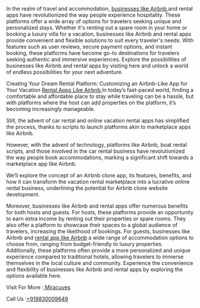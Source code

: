 In the realm of travel and accommodation, <a href="https://miracuves.com/solutions/airbnb-clone/">businesses like Airbnb </a> and rental apps have revolutionized the way people experience hospitality. These platforms offer a wide array of options for travelers seeking unique and personalized stays. Whether it's renting out a spare room in your home or booking a luxury villa for a vacation, businesses like Airbnb and rental apps provide convenient and flexible solutions to suit every traveler's needs. With features such as user reviews, secure payment options, and instant booking, these platforms have become go-to destinations for travelers seeking authentic and immersive experiences. Explore the possibilities of businesses like Airbnb and rental apps by visiting here and unlock a world of endless possibilities for your next adventure.

Creating Your Dream Rental Platform: Customizing an Airbnb-Like App for Your Vacation <a href="https://miracuves.com/solutions/airbnb-clone/"> Rental Apps Like Airbnb </a> 
In today’s fast-paced world, finding a comfortable and affordable place to stay while traveling can be a hassle, but with platforms where the host can add properties on the platform, it’s becoming increasingly manageable.

Still, the advent of car rental and online vacation rental apps has simplified the process, thanks to scripts to launch platforms akin to marketplace apps like Airbnb.

However, with the advent of technology, platforms like Airbnb, boat rental scripts, and those involved in the car rental business have revolutionized the way people book accommodations, marking a significant shift towards a marketplace app like Airbnb.

We’ll explore the concept of an Airbnb clone app, its features, benefits, and how it can transform the vacation rental marketplace into a lucrative online rental business, underlining the potential for Airbnb clone website development.

Moreover, businesses like Airbnb and rental apps offer numerous benefits for both hosts and guests. For hosts, these platforms provide an opportunity to earn extra income by renting out their properties or spare rooms. They also offer a platform to showcase their spaces to a global audience of travelers, increasing the likelihood of bookings. For guests, businesses like Airbnb and <a href="https://miracuves.com/solutions/airbnb-clone/">rental app like Airbnb</a> a wide range of accommodation options to choose from, ranging from budget-friendly to luxury properties. Additionally, these platforms often provide a more personalized and unique experience compared to traditional hotels, allowing travelers to immerse themselves in the local culture and community. Experience the convenience and flexibility of businesses like Airbnb and rental apps by exploring the options available here.

Visit For More :<a href="https://miracuves.com/"> Miracuves</a>

Call Us :<a href="https://miracuves.com/">+919830009649</a>
